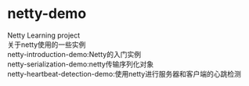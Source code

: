 # netty-demo
Netty Learning project  
关于netty使用的一些实例  
netty-introduction-demo:Netty的入门实例  
netty-serialization-demo:netty传输序列化对象  
netty-heartbeat-detection-demo:使用netty进行服务器和客户端的心跳检测  

  
